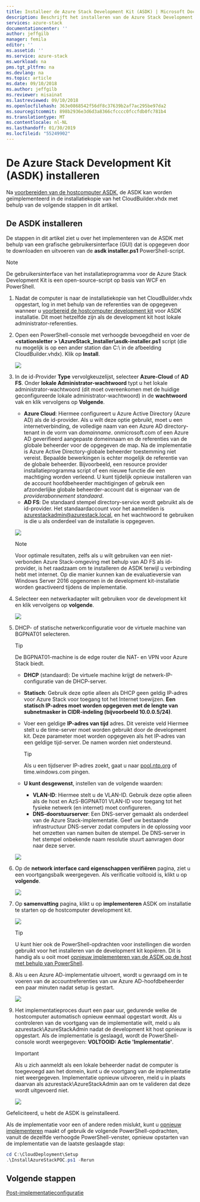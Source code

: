 ```yaml
---
title: Installeer de Azure Stack Development Kit (ASDK) | Microsoft Docs
description: Beschrijft het installeren van de Azure Stack Development Kit (ASDK).
services: azure-stack
documentationcenter: ''
author: jeffgilb
manager: femila
editor: ''
ms.assetid: ''
ms.service: azure-stack
ms.workload: na
pms.tgt_pltfrm: na
ms.devlang: na
ms.topic: article
ms.date: 09/10/2018
ms.author: jeffgilb
ms.reviewer: misainat
ms.lastreviewed: 09/10/2018
ms.openlocfilehash: 363e0868542f56df8c37639b2af7ac295be97da2
ms.sourcegitcommit: 898b2936e3d6d3a8366cfcccc0fccfdb0fc781b4
ms.translationtype: MT
ms.contentlocale: nl-NL
ms.lasthandoff: 01/30/2019
ms.locfileid: "55249902"
---
```

# <a name="install-the-azure-stack-development-kit-asdk"></a>De Azure Stack Development Kit (ASDK) installeren
Na [voorbereiden van de hostcomputer ASDK](asdk-prepare-host.md), de ASDK kan worden geïmplementeerd in de installatiekopie van het CloudBuilder.vhdx met behulp van de volgende stappen in dit artikel.

## <a name="install-the-asdk"></a>De ASDK installeren
De stappen in dit artikel ziet u over het implementeren van de ASDK met behulp van een grafische gebruikersinterface (GUI) dat is opgegeven door te downloaden en uitvoeren van de **asdk installer.ps1** PowerShell-script.

> [!NOTE]
> De gebruikersinterface van het installatieprogramma voor de Azure Stack Development Kit is een open-source-script op basis van WCF en PowerShell.


1. Nadat de computer is naar de installatiekopie van het CloudBuilder.vhdx opgestart, log in met behulp van de referenties van de opgegeven wanneer u [voorbereid de hostcomputer development kit](asdk-prepare-host.md) voor ASDK installatie. Dit moet hetzelfde zijn als de development kit host lokale administrator-referenties.
2. Open een PowerShell-console met verhoogde bevoegdheid en voer de  **&lt;stationsletter > \AzureStack_Installer\asdk-installer.ps1** script (die nu mogelijk is op een ander station dan C:\ in de afbeelding CloudBuilder.vhdx). Klik op **Install**.

    ![](media/asdk-install/1.PNG) 

3. In de id-Provider **Type** vervolgkeuzelijst, selecteer **Azure-Cloud** of **AD FS**. Onder **lokale Administrator-wachtwoord** typt u het lokale administrator-wachtwoord (dit moet overeenkomen met de huidige geconfigureerde lokale administrator-wachtwoord) in de **wachtwoord** vak en klik vervolgens op  **Volgende**.
    - **Azure Cloud**: Hiermee configureert u Azure Active Directory (Azure AD) als de id-provider. Als u wilt deze optie gebruikt, moet u een internetverbinding, de volledige naam van een Azure AD directory-tenant in de vorm van *domainname*. onmicrosoft.com of een Azure AD geverifieerd aangepaste domeinnaam en de referenties van de globale beheerder voor de opgegeven de map. Na de implementatie is Azure Active Directory-globale beheerder toestemming niet vereist. Bepaalde bewerkingen is echter mogelijk de referentie van de globale beheerder. Bijvoorbeeld, een resource provider installatieprogramma script of een nieuwe functie die een machtiging worden verleend. U kunt tijdelijk opnieuw installeren van de account hoofdbeheerder machtigingen of gebruik een afzonderlijke globale beheerder-account dat is eigenaar van de *providerabonnement standaard*.
    - **AD FS**: De standaard stempel directory-service wordt gebruikt als de id-provider. Het standaardaccount voor het aanmelden is azurestackadmin@azurestack.local, en het wachtwoord te gebruiken is die u als onderdeel van de installatie is opgegeven.

    ![](media/asdk-install/2.PNG) 
    
    > [!NOTE]
    > Voor optimale resultaten, zelfs als u wilt gebruiken van een niet-verbonden Azure Stack-omgeving met behulp van AD FS als id-provider, is het raadzaam om te installeren de ASDK terwijl u verbinding hebt met internet. Op die manier kunnen kan de evaluatieversie van Windows Server 2016 opgenomen in de development kit-installatie worden geactiveerd tijdens de implementatie.
4. Selecteer een netwerkadapter wilt gebruiken voor de development kit en klik vervolgens op **volgende**.

    ![](media/asdk-install/3.PNG)

5. DHCP- of statische netwerkconfiguratie voor de virtuele machine van BGPNAT01 selecteren.
    > [!TIP]
    > De BGPNAT01-machine is de edge router die NAT- en VPN voor Azure Stack biedt.

    - **DHCP** (standaard): De virtuele machine krijgt de netwerk-IP-configuratie van de DHCP-server.
    - **Statisch**: Gebruik deze optie alleen als DHCP geen geldig IP-adres voor Azure Stack voor toegang tot het Internet toewijzen. **Een statisch IP-adres moet worden opgegeven met de lengte van subnetmasker in CIDR-indeling (bijvoorbeeld 10.0.0.5/24)**.
    - Voer een geldige **IP-adres van tijd** adres. Dit vereiste veld Hiermee stelt u de time-server moet worden gebruikt door de development kit. Deze parameter moet worden opgegeven als het IP-adres van een geldige tijd-server. De namen worden niet ondersteund.

      > [!TIP]
      > Als u een tijdserver IP-adres zoekt, gaat u naar [pool.ntp.org](http://pool.ntp.org) of time.windows.com pingen. 

    - **U kunt desgewenst**, instellen van de volgende waarden:
        - **VLAN-ID**: Hiermee stelt u de VLAN-ID. Gebruik deze optie alleen als de host en AzS-BGPNAT01 VLAN-ID voor toegang tot het fysieke netwerk (en internet) moet configureren. 
        - **DNS-doorstuurserver**: Een DNS-server gemaakt als onderdeel van de Azure Stack-implementatie. Geef uw bestaande infrastructuur DNS-server zodat computers in de oplossing voor het omzetten van namen buiten de stempel. De DNS-server in het stempel onbekende naam resolutie stuurt aanvragen door naar deze server.

    ![](media/asdk-install/4.PNG)

6. Op de **network interface card eigenschappen verifiëren** pagina, ziet u een voortgangsbalk weergegeven. Als verificatie voltooid is, klikt u op **volgende**.

    ![](media/asdk-install/5.PNG)

9. Op **samenvatting** pagina, klikt u op **implementeren** ASDK om installatie te starten op de hostcomputer development kit.

    ![](media/asdk-install/6.PNG)

    > [!TIP]
    > U kunt hier ook de PowerShell-opdrachten voor instellingen die worden gebruikt voor het installeren van de development kit kopiëren. Dit is handig als u ooit moet [opnieuw implementeren van de ASDK op de host met behulp van PowerShell](asdk-deploy-powershell.md).

10. Als u een Azure AD-implementatie uitvoert, wordt u gevraagd om in te voeren van de accountreferenties van uw Azure AD-hoofdbeheerder een paar minuten nadat setup is gestart.

    ![](media/asdk-install/7.PNG)

11. Het implementatieproces duurt een paar uur, gedurende welke de hostcomputer automatisch opnieuw eenmaal opgestart wordt. Als u controleren van de voortgang van de implementatie wilt, meld u als azurestack\AzureStackAdmin nadat de development kit host opnieuw is opgestart. Als de implementatie is geslaagd, wordt de PowerShell-console wordt weergegeven: **VOLTOOID: Actie 'Implementatie'**. 
    > [!IMPORTANT]
    > Als u zich aanmeldt als een lokale beheerder nadat de computer is toegevoegd aan het domein, kunt u de voortgang van de implementatie niet weergegeven. Implementatie opnieuw uitvoeren, meld u in plaats daarvan als azurestack\AzureStackAdmin aan om te valideren dat deze wordt uitgevoerd niet.

    ![](media/asdk-install/8.PNG)

Gefeliciteerd, u hebt de ASDK is geïnstalleerd.

Als de implementatie voor een of andere reden mislukt, kunt u [opnieuw implementeren](asdk-redeploy.md) maakt of gebruik de volgende PowerShell-opdrachten, vanuit de dezelfde verhoogde PowerShell-venster, opnieuw opstarten van de implementatie van de laatste geslaagde stap:

  ```powershell
  cd C:\CloudDeployment\Setup
  .\InstallAzureStackPOC.ps1 -Rerun
  ```

## <a name="next-steps"></a>Volgende stappen
[Post-implementatieconfiguratie](asdk-post-deploy.md)
